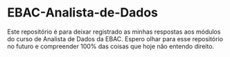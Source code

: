 # EBAC-Analista-de-Dados

Este repositório é para deixar registrado as minhas respostas aos módulos do curso de Analista de Dados da EBAC.
Espero olhar para esse repositório no futuro e compreender 100% das coisas que hoje não entendo direito.
